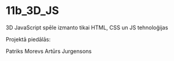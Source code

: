 # 11b_3D_JS
3D JavaScript spēle
izmanto tikai HTML, CSS un JS tehnoloģijas

Projektā piedālās:

Patriks Morevs
Artūrs Jurgensons